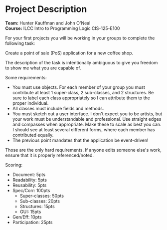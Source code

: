 # Project Description

**Team:** Hunter Kauffman and John O'Neal<br>
**Course:** ILCC Intro to Programming Logic CIS-125-E100

For your first projects you will be working in your groups to complete the following task:

Create a point of sale (PoS) application for a new coffee shop.

The description of the task is intentionally ambiguous to give you freedom to show me what you are capable of.

Some requirements:

- You must use objects. For each member of your group you must contribute at least 1 super-class, 2 sub-classes, and 2 structures. Be sure to label each class appropriately so I can attribute them to the proper individual.
- All classes must include fields and methods.
- You must sketch out a user interface. I don't expect you to be artists, but your work must be understandable and professional. Use straight edges and compasses when appropriate. Make these to scale as best you can. I should see at least several different forms, where each member has contributed equally.
- The previous point mandates that the application be event-driven!

Those are the only hard requirements. If anyone edits someone else's work, ensure that it is properly referenced/noted.

Scoring:
- Document: 5pts
- Readability: 5pts
- Reusability: 5pts
- Spec/Corr: 100pts
    - Super-classes: 50pts
    - Sub-classes: 20pts
    - Structures: 15pts
    - GUI: 15pts
- Gen/Eff: 10pts
- Participation: 25pts